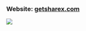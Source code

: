 ### Website: [getsharex.com](https://getsharex.com)

[![](https://getsharex.com/img/ShareX_Screenshot.png)](https://getsharex.com)

